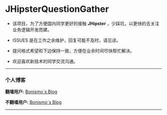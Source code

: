 # JHipsterQuestionGather

- 该项目，为了方便国内同学更好的接触 **JHipster** ，少踩坑，以更快的去关注业务逻辑开发而建。

- ISSUES 是在工作之余维护，回复可能不及时，请见谅。

- 提问格式希望和下边保持一致，方便在业余时间尽快帮忙解决。

- 欢迎喜欢新技术的同学交流沟通。

---

### 个人博客

**翻墙用户:** [Bonismo`s Blog](https://stayhungrystayfoolish.github.io/)

**不翻墙用户:** [Bonismo`s Blog](https://bonismo.ink/)

---
